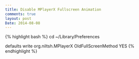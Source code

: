 ```yaml
---
title: Disable MPlayerX Fullscreen Animation
comments: true
layout: post
Date: 2014-08-08
---
```


{% highlight bash %}
cd ~/Library/Preferences

defaults write org.niltsh.MPlayerX OldFullScreenMethod YES
{% endhighlight %}



